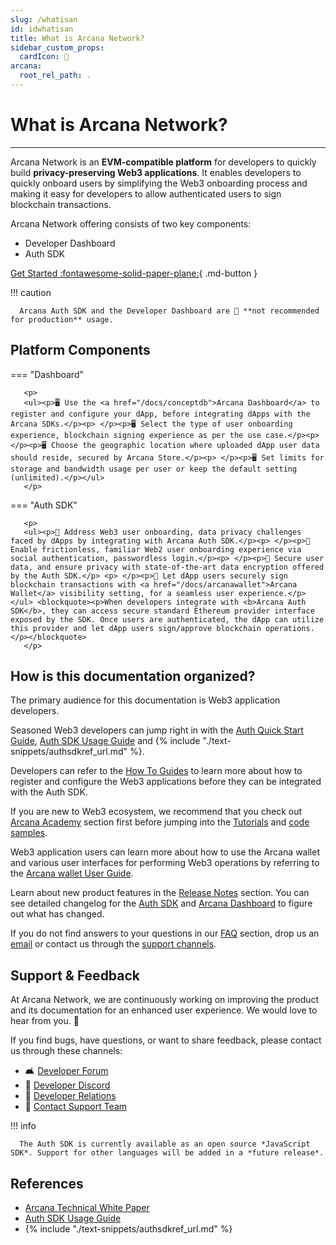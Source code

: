 ```yaml
---
slug: /whatisan
id: idwhatisan
title: What is Arcana Network?
sidebar_custom_props:
  cardIcon: 📝
arcana:
  root_rel_path: .
---
```


# What is Arcana Network?

[Arcana Technical White Paper]: https://www.notion.so/Arcana-Technical-Docs-a1d7fd0d2970452586c693e4fee14d08

---

Arcana Network is an **EVM-compatible platform** for developers to quickly build **privacy-preserving Web3 applications**. It enables developers to quickly onboard users by simplifying the Web3 onboarding process and making it easy for developers to allow authenticated users to sign blockchain transactions.

Arcana Network offering consists of two key components:

* Developer Dashboard
* Auth SDK

[Get Started :fontawesome-solid-paper-plane:]({{page.meta.arcana.root_rel_path}}/walletsdk/wallet_qs.md){ .md-button }

!!! caution

      Arcana Auth SDK and the Developer Dashboard are 🚫 **not recommended for production** usage.

## Platform Components

=== "Dashboard"

       <p>
       <ul><p>🖥️ Use the <a href="/docs/conceptdb">Arcana Dashboard</a> to register and configure your dApp, before integrating dApps with the Arcana SDKs.</p><p> </p><p>🖥️ Select the type of user onboarding experience, blockchain signing experience as per the use case.</p><p> </p><p>🖥️ Choose the geographic location where uploaded dApp user data should reside, secured by Arcana Store.</p><p> </p><p>🖥️ Set limits for storage and bandwidth usage per user or keep the default setting (unlimited).</p></ul>
       </p>
   
=== "Auth SDK"

       <p>
       <ul><p>🔐 Address Web3 user onboarding, data privacy challenges faced by dApps by integrating with Arcana Auth SDK.</p><p> </p><p>🔐 Enable frictionless, familiar Web2 user onboarding experience via social authentication, passwordless login.</p><p> </p><p>🔐 Secure user data, and ensure privacy with state-of-the-art data encryption offered by the Auth SDK.</p> <p> </p><p>🔐 Let dApp users securely sign blockchain transactions with <a href="/docs/arcanawallet">Arcana Wallet</a> visibility setting, for a seamless user experience.</p></ul> <blockquote><p>When developers integrate with <b>Arcana Auth SDK</b>, they can access secure standard Ethereum provider interface exposed by the SDK. Once users are authenticated, the dApp can utilize this provider and let dApp users sign/approve blockchain operations.</p></blockquote>
       </p>

## How is this documentation organized?

The primary audience for this documentation is Web3 application developers.

Seasoned Web3 developers can jump right in with the [Auth Quick Start Guide]({{page.meta.arcana.root_rel_path}}/walletsdk/wallet_qs.md), [Auth SDK Usage Guide]({{page.meta.arcana.root_rel_path}}/walletsdk/wallet_usage.md) and {% include "./text-snippets/authsdkref_url.md" %}.

Developers can refer to the [How To Guides]({{page.meta.arcana.root_rel_path}}/howto/index.md) to learn more about how to register and configure the Web3 applications before they can be integrated with the Auth SDK.

If you are new to Web3 ecosystem, we recommend that you check out [Arcana Academy]({{page.meta.arcana.root_rel_path}}/an_academy/index.md) section first before jumping into the [Tutorials]({{page.meta.arcana.root_rel_path}}/tutorials/index.md) and [code samples]({{page.meta.arcana.root_rel_path}}/tutorials/code_samples/index.md). 

Web3 application users can learn more about how to use the Arcana wallet and various user interfaces for performing Web3 operations by referring to the [Arcana wallet User Guide]({{page.meta.arcana.root_rel_path}}/user_guides/wallet_ui/index.md).

Learn about new product features in the [Release Notes]({{page.meta.arcana.root_rel_path}}/relnotes/index.md) section. You can see detailed changelog for the [Auth SDK](https://github.com/arcana-network/auth/releases/tag/0.3.0) and [Arcana Dashboard](https://github.com/arcana-network/developer-dashboard/releases/tag/v0.2.0) to figure out what has changed.

If you do not find answers to your questions in our [FAQ]({{page.meta.arcana.root_rel_path}}/faq/index.md) section, drop us an [email](mailto://support@arcana.network) or contact us through the [support channels](#support--feedback).

## Support & Feedback

At Arcana Network, we are continuously working on improving the product and its documentation for an enhanced user experience. We would love to hear from you. :signal_strength:

If you find bugs, have questions, or want to share feedback, please contact us through these channels:

- :couch_and_lamp: [Developer Forum](https://forum.arcana.network)
- :speech_balloon: [Developer Discord](https://discord.gg/6g7fQvEpdy)
- :gift: [Developer Relations](mailto:devrel@arcana.network)
- :envelope_with_arrow: [Contact Support Team](mailto:support@arcana.network)

!!! info

      The Auth SDK is currently available as an open source *JavaScript SDK*. Support for other languages will be added in a *future release*.

## References

* [Arcana Technical White Paper]
* [Auth SDK Usage Guide]({{page.meta.arcana.root_rel_path}}/walletsdk/wallet_usage.md)
* {% include "./text-snippets/authsdkref_url.md" %}
